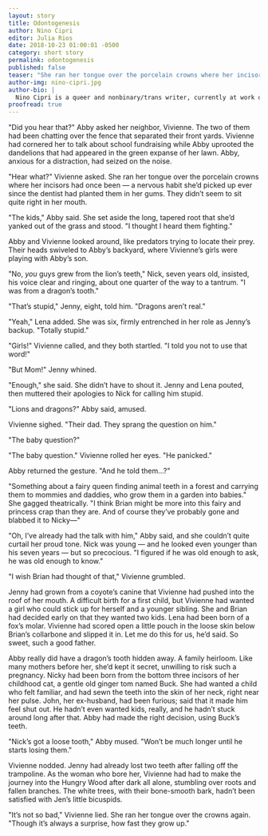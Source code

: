 ```yaml
---
layout: story
title: Odontogenesis
author: Nino Cipri
editor: Julia Rios
date: 2018-10-23 01:00:01 -0500
category: short story
permalink: odontogenesis
published: false
teaser: "She ran her tongue over the porcelain crowns where her incisors had once been—a nervous habit she’d picked up ever since the dentist had planted them in her gums."
author-img: nino-cipri.jpg
author-bio: |
  Nino Cipri is a queer and nonbinary/trans writer, currently at work on an MFA at the University of Kansas. A multidisciplinary artist, Nino has also written plays, screenplays, and radio features; performed as a dancer, actor, and puppeteer; and worked as a stagehand, bookseller, bike mechanic, and labor organizer. Their writing has appeared multiple times in _Fireside Magazine_, as well as in _Nightmare Magazine_, _Tor.com_, _Interfictions Online_, and other fine venues. One time an angry person called Nino a verbal terrorist, which was pretty cool.
proofread: true
---
```


"Did you hear that?" Abby asked her neighbor, Vivienne. The two of them had been chatting over the fence that separated their front yards. Vivienne had cornered her to talk about school fundraising while Abby uprooted the dandelions that had appeared in the green expanse of her lawn. Abby, anxious for a distraction, had seized on the noise.

"Hear what?" Vivienne asked. She ran her tongue over the porcelain crowns where her incisors had once been — a nervous habit she’d picked up ever since the dentist had planted them in her gums. They didn’t seem to sit quite right in her mouth.

"The kids," Abby said. She set aside the long, tapered root that she’d yanked out of the grass and stood. "I thought I heard them fighting."

Abby and Vivienne looked around, like predators trying to locate their prey. Their heads swiveled to Abby’s backyard, where Vivienne’s girls were playing with Abby’s son.

"No, _you_ guys grew from the lion’s teeth," Nick, seven years old, insisted, his voice clear and ringing, about one quarter of the way to a tantrum. "I was from a dragon’s tooth."

"That’s stupid," Jenny, eight, told him. "Dragons aren’t real."

"Yeah," Lena added. She was six, firmly entrenched in her role as Jenny’s backup. "Totally stupid."

"Girls!" Vivienne called, and they both startled. "I told you not to use that word!"

"But Mom!" Jenny whined.

"Enough," she said. She didn’t have to shout it. Jenny and Lena pouted, then muttered their apologies to Nick for calling him stupid.

"Lions and dragons?" Abby said, amused.

Vivienne sighed. "Their dad. They sprang the question on him."

"The baby question?"

"The baby question." Vivienne rolled her eyes. "He panicked."

Abby returned the gesture. "And he told them…?"

"Something about a fairy queen finding animal teeth in a forest and carrying them to mommies and daddies, who grow them in a garden into babies." She gagged theatrically. "I think Brian might be more into this fairy and princess crap than they are. And of course they’ve probably gone and blabbed it to Nicky—"

"Oh, I’ve already had the talk with him," Abby said, and she couldn’t quite curtail her proud tone. Nick was young — and he looked even younger than his seven years — but so precocious. "I figured if he was old enough to ask, he was old enough to know."

"I wish Brian had thought of that," Vivienne grumbled.

Jenny had grown from a coyote’s canine that Vivienne had pushed into the roof of her mouth. A difficult birth for a first child, but Vivienne had wanted a girl who could stick up for herself and a younger sibling. She and Brian had decided early on that they wanted two kids. Lena had been born of a fox’s molar. Vivienne had scored open a little pouch in the loose skin below Brian’s collarbone and slipped it in. Let me do this for us, he’d said. So sweet, such a good father.

Abby really did have a dragon’s tooth hidden away. A family heirloom. Like many mothers before her, she’d kept it secret, unwilling to risk such a pregnancy. Nicky had been born from the bottom three incisors of her childhood cat, a gentle old ginger tom named Buck. She had wanted a child who felt familiar, and had sewn the teeth into the skin of her neck, right near her pulse. John, her ex-husband, had been furious; said that it made him feel shut out. He hadn’t even wanted kids, really, and he hadn’t stuck around long after that. Abby had made the right decision, using Buck’s teeth.

"Nick’s got a loose tooth," Abby mused. "Won’t be much longer until he starts losing them."

Vivienne nodded. Jenny had already lost two teeth after falling off the trampoline. As the woman who bore her, Vivienne had had to make the journey into the Hungry Wood after dark all alone, stumbling over roots and fallen branches. The white trees, with their bone-smooth bark, hadn’t been satisfied with Jen’s little bicuspids.

"It’s not so bad," Vivienne lied. She ran her tongue over the crowns again. "Though it’s always a surprise, how fast they grow up."
